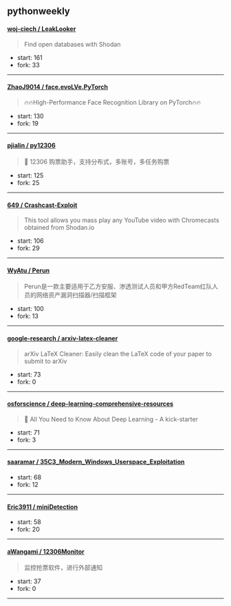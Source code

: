 ## pythonweekly

#### [woj-ciech / LeakLooker](https://github.com/woj-ciech/LeakLooker)

> Find open databases with Shodan

+ start: 161
+ fork: 33

----


#### [ZhaoJ9014 / face.evoLVe.PyTorch](https://github.com/ZhaoJ9014/face.evoLVe.PyTorch)

> 🔥🔥High-Performance Face Recognition Library on PyTorch🔥🔥

+ start: 130
+ fork: 19

----


#### [pjialin / py12306](https://github.com/pjialin/py12306)

> 🚂 12306 购票助手，支持分布式，多账号，多任务购票

+ start: 125
+ fork: 25

----


#### [649 / Crashcast-Exploit](https://github.com/649/Crashcast-Exploit)

> This tool allows you mass play any YouTube video with Chromecasts obtained from Shodan.io

+ start: 106
+ fork: 29

----


#### [WyAtu / Perun](https://github.com/WyAtu/Perun)

> Perun是一款主要适用于乙方安服、渗透测试人员和甲方RedTeam红队人员的网络资产漏洞扫描器/扫描框架

+ start: 100
+ fork: 13

----


#### [google-research / arxiv-latex-cleaner](https://github.com/google-research/arxiv-latex-cleaner)

> arXiv LaTeX Cleaner: Easily clean the LaTeX code of your paper to submit to arXiv

+ start: 73
+ fork: 0

----


#### [osforscience / deep-learning-comprehensive-resources](https://github.com/osforscience/deep-learning-comprehensive-resources)

> :satellite: All You Need to Know About Deep Learning - A kick-starter

+ start: 71
+ fork: 3

----


#### [saaramar / 35C3_Modern_Windows_Userspace_Exploitation](https://github.com/saaramar/35C3_Modern_Windows_Userspace_Exploitation)

> 

+ start: 68
+ fork: 12

----


#### [Eric3911 / miniDetection](https://github.com/Eric3911/miniDetection)

> 

+ start: 58
+ fork: 20

----


#### [aWangami / 12306Monitor](https://github.com/aWangami/12306Monitor)

> 监控抢票软件，进行外部通知

+ start: 37
+ fork: 0

----

